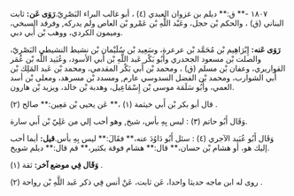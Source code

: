 ١٨٠٧ -** ق:** ديلم بن غزوان العبدي (٤) ، أبو غالب البراء البَصْرِيّ.**رَوَى عَن:** ثابت البناني (ق) ، والحكم بْن حجل، وعَبْد اللَّهِ بْن عَمْرو بْن العاص ولم يدركه, وفرقد السبخي، وميمون الكردي، ووهب بْن أَبي دبي.

**رَوَى عَنه:** إِبْرَاهِيم بْن مُحَمَّد بْن عرعرة، وسَعِيد بْن سُلَيْمان بْن نشيط النشيطي البَصْرِيّ، والصلت بْن مسعود الجحدري وأَبُو بَكْر عَبد اللَّهِ بْن أَبي الأسود، وعُبَيد اللَّه بْن عُمَر القواريري، وعفان بْن مسلم (ق) ، ومحمد بْن أَبي بَكْر المقدمي، ومحمد بْن عَبد المَلِك بْن أَبي الشوارب، ومحمد بْن الفضل السدوسي عارم, ومسدد بْن مسرهد، ومعلى بْن أسد العمي، وأَبُو سَلَمَة موسى بْن إِسْمَاعِيل، وهدبة بْن خالد، ويزيد بْن هارون.

قال أبو بكر بْن أَبي خيثمة (١) ،** عَن يحيى بْن مَعِين:** صالح (٢) .

وَقَال أَبُو حاتم (٣) : ليس بِهِ بأس، شيخ, وهو أحب إلي من عَلِيّ بْن أَبي سارة.

وَقَال أَبُو عُبَيد الآجري (٤) : سئل أَبُو دَاوُدَ عنه،** فقَالَ:** ليس بِهِ بأس.**قيل:** أيما أحب إليك هو، أو هشام بْن حسان،** قال:** هشام فوقة بكثير،** قم قال:** ديلم شويخ.

**وَقَال فِي موضع آخر:** ثقة (١) .

روى له ابن ماجه حديثا واحدا، عَن ثابت، عَنْ أنس فِي ذكر عَبد اللَّهِ بْن رواحة (٢) .
